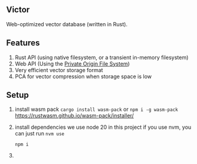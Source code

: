 ## Victor

Web-optimized vector database (written in Rust).

## Features

1. Rust API (using native filesystem, or a transient in-memory filesystem)
2. Web API (Using the [Private Origin File System](https://web.dev/origin-private-file-system/))
3. Very efficient vector storage format
4. PCA for vector compression when storage space is low

## Setup

1. install wasm pack
   `cargo install wasm-pack` or `npm i -g wasm-pack`
   https://rustwasm.github.io/wasm-pack/installer/

2. install dependencies
   we use node 20 in this project
   if you use nvm, you can just run `nvm use`

   `npm i`

3.
